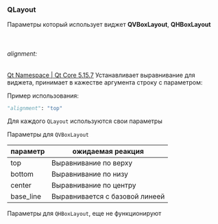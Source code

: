 ### QLayout

Параметры который использует виджет **QVBoxLayout**, **QHBoxLayout**

&nbsp;
###### alignment:
[Qt Namespace | Qt Core 5.15.7](https://doc.qt.io/qt-5/qt.html#AlignmentFlag-enum)
Устанавливает выравнивание для виджета, принимает в кажестве аргумента строку с параметром:

Пример использования: 
```python
"alignment": "top"
```


Для каждого `QLayout` используются свои параметры

Параметры для `QVBoxLayout`

параметр | ожидаемая реакция
--- | ---
top | Выравнивание по верху
bottom | Выравнивание по низу
center | Выравнивание по центру
base_line | Выравнивается с базовой линеей

Параметры для `QHBoxLayout`, еще не функционируют